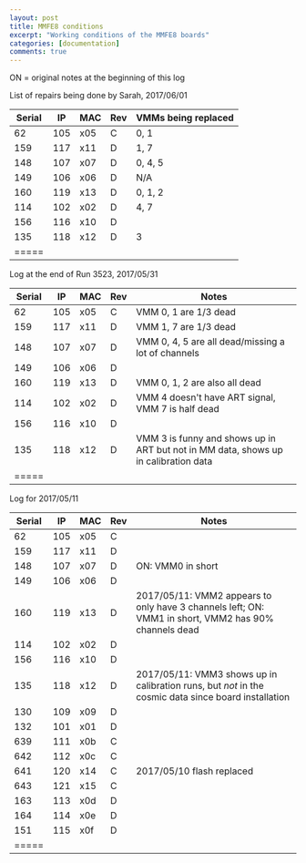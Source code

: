 ```yaml
---
layout: post
title: MMFE8 conditions
excerpt: "Working conditions of the MMFE8 boards"
categories: [documentation]
comments: true
---
```


ON = original notes at the beginning of this log

List of repairs being done by Sarah, 2017/06/01

| Serial | IP | MAC | Rev | VMMs being replaced |
|--------|--------|--------|--------|--------|
| 62  | 105 | x05 | C | 0, 1 |
| 159 | 117 | x11 | D | 1, 7 |
| 148 | 107 | x07 | D | 0, 4, 5 |
| 149 | 106 | x06 | D | N/A |
| 160 | 119 | x13 | D | 0, 1, 2 |
| 114 | 102 | x02 | D | 4, 7 |
| 156 | 116 | x10 | D | |
| 135 | 118 | x12 | D | 3 |
|=====

Log at the end of Run 3523, 2017/05/31

| Serial | IP | MAC | Rev | Notes |
|--------|--------|--------|--------|--------|
| 62  | 105 | x05 | C | VMM 0, 1 are 1/3 dead |
| 159 | 117 | x11 | D | VMM 1, 7 are 1/3 dead |
| 148 | 107 | x07 | D | VMM 0, 4, 5 are all dead/missing a lot of channels |
| 149 | 106 | x06 | D | |
| 160 | 119 | x13 | D | VMM 0, 1, 2 are also all dead |
| 114 | 102 | x02 | D | VMM 4 doesn't have ART signal, VMM 7 is half dead|
| 156 | 116 | x10 | D | |
| 135 | 118 | x12 | D | VMM 3 is funny and shows up in ART but not in MM data, shows up in calibration data |
|=====

Log for 2017/05/11

| Serial | IP | MAC | Rev | Notes |
|--------|--------|--------|--------|--------|
| 62  | 105 | x05 | C | |
| 159 | 117 | x11 | D | |
| 148 | 107 | x07 | D | ON: VMM0 in short |
| 149 | 106 | x06 | D | |
| 160 | 119 | x13 | D | 2017/05/11: VMM2 appears to only have 3 channels left; ON: VMM1 in short, VMM2 has 90% channels dead|
| 114 | 102 | x02 | D | |
| 156 | 116 | x10 | D | |
| 135 | 118 | x12 | D | 2017/05/11: VMM3 shows up in calibration runs, but *not* in the cosmic data since board installation|
| 130 | 109 | x09 | D | |
| 132 | 101 | x01 | D | |
| 639 | 111 | x0b | C | |
| 642 | 112 | x0c | C | |
| 641 | 120 | x14 | C | 2017/05/10 flash replaced |
| 643 | 121 | x15 | C | |
| 163 | 113 | x0d | D | |
| 164 | 114 | x0e | D | |
| 151 | 115 | x0f | D | |
|=====

